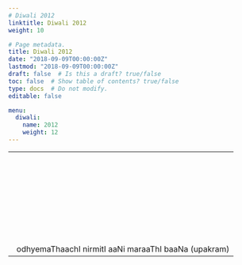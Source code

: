 ```yaml
---
# Diwali 2012
linktitle: Diwali 2012
weight: 10

# Page metadata.
title: Diwali 2012
date: "2018-09-09T00:00:00Z"
lastmod: "2018-09-09T00:00:00Z"
draft: false  # Is this a draft? true/false
toc: false  # Show table of contents? true/false
type: docs  # Do not modify.
editable: false

menu:
  diwali:
    name: 2012
    weight: 12
---
```


<TABLE>
<TR><TD>
<IMG HEIGHT=200 SRC-../images/upakram_2012diwali_cover.png>
<IMG HEIGHT=200 SRC-../images/upakram_2012diwali_title.png>
odhyemaThaachI nirmitI aaNi maraaThI baaNa (upakram)
</TD></TR>
</TABLE>